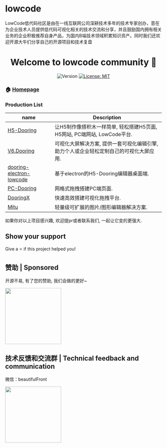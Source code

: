 # lowcode
LowCode低代码社区是由在一线互联网公司深耕技术多年的技术专家创办，意在为企业技术人员提供低代码可视化相关的技术交流和分享，并且鼓励国内拥有相关业务的企业积极推荐自身产品，为国内B端技术领域积累知识资产。同时我们还欢迎开源大牛们分享自己的开源项目和技术复盘

<h1 align="center">Welcome to lowcode community 👋</h1>
<p align="center">
  <img alt="Version" src="https://img.shields.io/badge/version-1.0-blue.svg?cacheSeconds=2592000" style="display:inline-block" />
  <a href="#" target="_blank">
    <img alt="License: MIT" src="https://img.shields.io/badge/License-MIT-yellow.svg" />
  </a>
</p>

### 🏠 [Homepage](http://lowcode.dooring.cn)

### Production List

| name      | Description |
| ----------- | ----------- |
| [H5-Dooring](https://github.com/MrXujiang/h5-Dooring)      | 让H5制作像搭积木一样简单, 轻松搭建H5页面, H5网站, PC端网站, LowCode平台.
| [V6.Dooring](https://github.com/MrXujiang/v6.dooring.public)   | 可视化大屏解决方案, 提供一套可视化编辑引擎, 助力个人或企业轻松定制自己的可视化大屏应用.        |
| [dooring-electron-lowcode](https://github.com/MrXujiang/dooring-electron-lowcode)   | 基于electron的H5-Dooring编辑器桌面端.        |
| [PC-Dooring](https://github.com/MrXujiang/pc-Dooring)   | 网格式拖拽搭建PC端页面.        |
| [DooringX](https://github.com/H5-Dooring/dooringx)   | 快速高效搭建可视化拖拽平台.        |
| [Mitu](https://github.com/H5-Dooring/mitu-editor)   | 轻量级可扩展的图片/图形编辑器解决方案.       |


如果你对以上项目感兴趣, 欢迎提pr或者联系我们, 一起让它变的更强大.

## Show your support

Give a ⭐️ if this project helped you!

## 赞助 | Sponsored
开源不易, 有了您的赞助, 我们会做的更好~

<img src="http://cdn.dooring.cn/dr/WechatIMG2.jpeg" width="180px" />

## 技术反馈和交流群 | Technical feedback and communication
微信：beautifulFront

<img src="http://cdn.dooring.cn/dr/qtqd_code.png" width="180px" />

